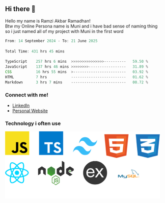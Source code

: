 ## Hi there 👋
Hello my name is Ramzi Akbar Ramadhan!\
Btw my Online Persona name is Muni and i have bad sense of naming thing so i just named all of my project with Muni in the first word
<!--START_SECTION:Muni-->

```Javascript
From: 14 September 2024 - To: 21 June 2025

Total Time: 431 hrs 45 mins

TypeScript    257 hrs 6 mins  >>>>>>>>>>>>>>>----------   59.50 %
JavaScript    137 hrs 46 mins >>>>>>>>-----------------   31.89 %
CSS           16 hrs 55 mins  >------------------------   03.92 %
HTML          7 hrs           -------------------------   01.62 %
Markdown      3 hrs 7 mins    -------------------------   00.72 %
```

<!--END_SECTION:Muni-->
### Connect with me!
* [LinkedIn](https://www.linkedin.com/in/ramzi-akbar-ramadhan-b8b05a243/)
* [Personal Website](https://www.muniporto.my.id/)
### Technology i often use
![Technology List](assets/techlist.png)
